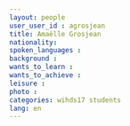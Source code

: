 ```yaml
---
layout: people
user_user_id : agrosjean
title: Amaëlle Grosjean
nationality:
spoken_languages :
background :
wants_to_learn :
wants_to_achieve :
leisure :
photo :
categories: wihds17 students
lang: en
---
```

